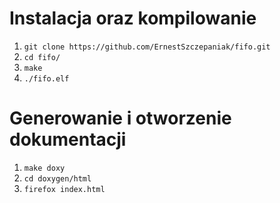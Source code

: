 # Instalacja oraz kompilowanie
1. `git clone https://github.com/ErnestSzczepaniak/fifo.git`
2. `cd fifo/`
3. `make`
4. `./fifo.elf`

# Generowanie i otworzenie dokumentacji
1. `make doxy`
1. `cd doxygen/html`
1. `firefox index.html`





